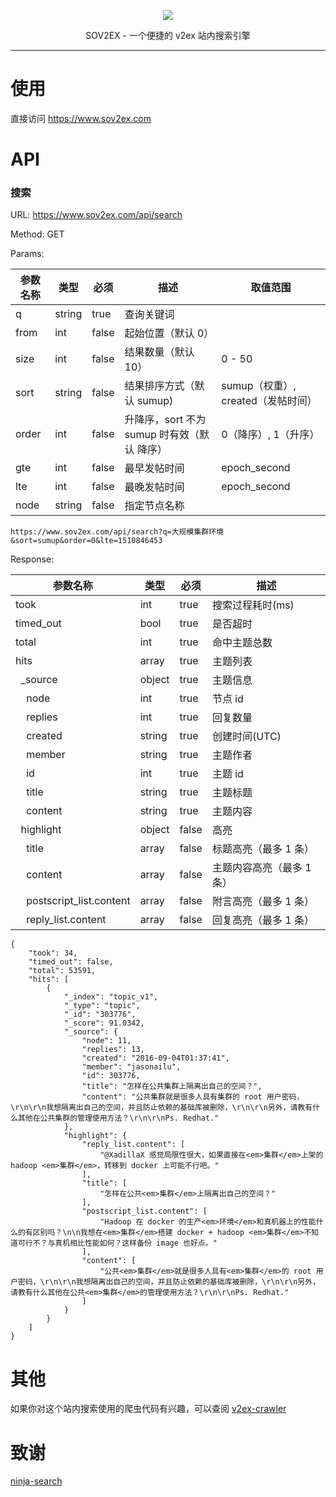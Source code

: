 <p align="center"><img src="http://ksria.com/sov2ex/assets/images/logo@2x.png" /></p>
<p align="center">SOV2EX - 一个便捷的 v2ex 站内搜索引擎</p>

***

# 使用
直接访问 https://www.sov2ex.com

# API

### 搜索
URL: https://www.sov2ex.com/api/search

Method: GET

Params:

| 参数名称 | 类型 | 必须 | 描述 | 取值范围 |
| --- | --- | --- | --- | --- |
| q | string | true | 查询关键词 | |
| from | int | false | 起始位置（默认 0） | |
| size | int | false | 结果数量（默认 10） | 0 - 50 |
| sort | string | false | 结果排序方式（默认 sumup)| sumup（权重）, created（发帖时间）|
| order | int | false | 升降序，sort 不为 sumup 时有效（默认 降序） | 0（降序）, 1（升序） |
| gte | int | false | 最早发帖时间 | epoch_second |
| lte | int | false | 最晚发帖时间 | epoch_second |
| node | string | false | 指定节点名称 | |

```
https://www.sov2ex.com/api/search?q=大规模集群环境&sort=sumup&order=0&lte=1510846453
```

Response:

| 参数名称 | 类型 | 必须 | 描述 |
| --- | --- | --- | --- |
| took | int | true | 搜索过程耗时(ms) |
| timed_out | bool | true | 是否超时 |
| total | int | true | 命中主题总数 |
| hits | array | true | 主题列表 |
| &nbsp;&nbsp;_source | object | true | 主题信息 |
| &nbsp;&nbsp;&nbsp;&nbsp;node | int | true | 节点 id |
| &nbsp;&nbsp;&nbsp;&nbsp;replies | int | true | 回复数量 |
| &nbsp;&nbsp;&nbsp;&nbsp;created | string | true | 创建时间(UTC) |
| &nbsp;&nbsp;&nbsp;&nbsp;member | string | true | 主题作者 |
| &nbsp;&nbsp;&nbsp;&nbsp;id | int | true | 主题 id |
| &nbsp;&nbsp;&nbsp;&nbsp;title | string | true | 主题标题 |
| &nbsp;&nbsp;&nbsp;&nbsp;content | string | true | 主题内容 |
| &nbsp;&nbsp;highlight | object | false | 高亮 |
| &nbsp;&nbsp;&nbsp;&nbsp;title | array | false | 标题高亮（最多 1 条） |
| &nbsp;&nbsp;&nbsp;&nbsp;content | array | false | 主题内容高亮（最多 1 条） |
| &nbsp;&nbsp;&nbsp;&nbsp;postscript_list.content | array | false | 附言高亮（最多 1 条） |
| &nbsp;&nbsp;&nbsp;&nbsp;reply_list.content | array | false | 回复高亮（最多 1 条） |

```
{
    "took": 34,
    "timed_out": false,
    "total": 53591,
    "hits": [
        {
            "_index": "topic_v1",
            "_type": "topic",
            "_id": "303776",
            "_score": 91.0342,
            "_source": {
                "node": 11,
                "replies": 13,
                "created": "2016-09-04T01:37:41",
                "member": "jasonailu",
                "id": 303776,
                "title": "怎样在公共集群上隔离出自己的空间？",
                "content": "公共集群就是很多人具有集群的 root 用户密码，\r\n\r\n我想隔离出自己的空间，并且防止依赖的基础库被删除，\r\n\r\n另外，请教有什么其他在公共集群的管理使用方法？\r\n\r\nPs. Redhat."
            },
            "highlight": {
                "reply_list.content": [
                    "@XadillaX 感觉局限性很大，如果直接在<em>集群</em>上架的 hadoop <em>集群</em>，转移到 docker 上可能不行吧。"
                ],
                "title": [
                    "怎样在公共<em>集群</em>上隔离出自己的空间？"
                ],
                "postscript_list.content": [
                    "Hadoop 在 docker 的生产<em>环境</em>和真机器上的性能什么的有区别吗？\n\n我想在<em>集群</em>搭建 docker + hadoop <em>集群</em>不知道可行不？与真机相比性能如何？这样备份 image 也好点。"
                ],
                "content": [
                    "公共<em>集群</em>就是很多人具有<em>集群</em>的 root 用户密码，\r\n\r\n我想隔离出自己的空间，并且防止依赖的基础库被删除，\r\n\r\n另外，请教有什么其他在公共<em>集群</em>的管理使用方法？\r\n\r\nPs. Redhat."
                ]
            }
        }
    ]
}
```

# 其他
如果你对这个站内搜索使用的爬虫代码有兴趣，可以查阅 [v2ex-crawler](https://github.com/Bynil/v2ex-crawler)

# 致谢
[ninja-search](https://github.com/dbbbit/ninja-search)
